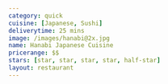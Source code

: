 ```yaml
---
category: quick
cuisine: [Japanese, Sushi]
deliverytime: 25 mins
image: /images/hanabi@2x.jpg
name: Hanabi Japanese Cuisine
pricerange: $$
stars: [star, star, star, star, half-star]
layout: restaurant
---
```

